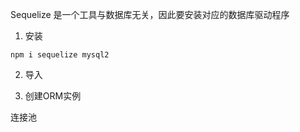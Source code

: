 Sequelize 是一个工具与数据库无关，因此要安装对应的数据库驱动程序

1. 安装

```node
npm i sequelize mysql2
```
2. 导入
   
3. 创建ORM实例

连接池